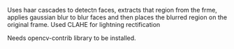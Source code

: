Uses haar cascades to detectn faces, extracts that region from the frme, applies gaussian blur to blur faces and then places the blurred region on the original frame. Used CLAHE for lightning rectification

Needs opencv-contrib library to be installed.
